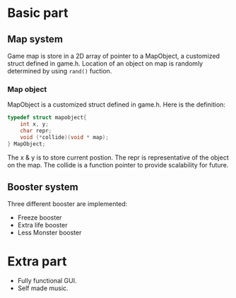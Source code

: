 # Basic part

## Map system

Game map is store in a 2D array of pointer to a MapObject, a customized struct defined in game.h. Location of an object on map is randomly determined by using `rand()` fuction.

### Map object

MapObject is a customized struct defined in game.h. Here is the definition:

```c
typedef struct mapobject{
	int x, y;
	char repr;
	void (*collide)(void * map);
} MapObject;
```

The x & y is to store current postion. The repr is representative of the object on the map. The collide is a function pointer to provide scalability for future.

## Booster system

Three different booster are implemented:

* Freeze booster
* Extra life booster
* Less Monster booster

# Extra part

* Fully functional GUI.
* Self made music.